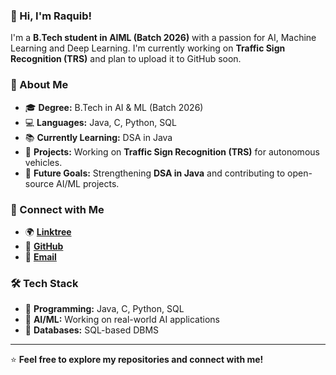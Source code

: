 ### 👋 Hi, I'm Raquib!

I'm a **B.Tech student in AIML (Batch 2026)** with a passion for AI, Machine Learning and Deep Learning. I'm currently working on **Traffic Sign Recognition (TRS)** and plan to upload it to GitHub soon. 

### 🚀 About Me
- 🎓 **Degree:** B.Tech in AI & ML (Batch 2026)
- 💻 **Languages:** Java, C, Python, SQL
- 📚 **Currently Learning:** DSA in Java
- 🔬 **Projects:** Working on **Traffic Sign Recognition (TRS)** for autonomous vehicles.
- 🌱 **Future Goals:** Strengthening **DSA in Java** and contributing to open-source AI/ML projects.

### 🔗 Connect with Me
- 🌍 **[Linktree](https://linktr.ee/rex322)**
- 💼 **[GitHub](https://github.com/rex322)**
- 📧 **[Email](trickchasers223@gmail.com)**

### 🛠️ Tech Stack
- 🚀 **Programming:** Java, C, Python, SQL
- 🤖 **AI/ML:** Working on real-world AI applications
- 📂 **Databases:** SQL-based DBMS
---
⭐ **Feel free to explore my repositories and connect with me!**
